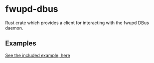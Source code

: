 # fwupd-dbus

Rust crate which provides a client for interacting with the fwupd DBus daemon.

## Examples

[See the included example, here](./examples/example.rs)